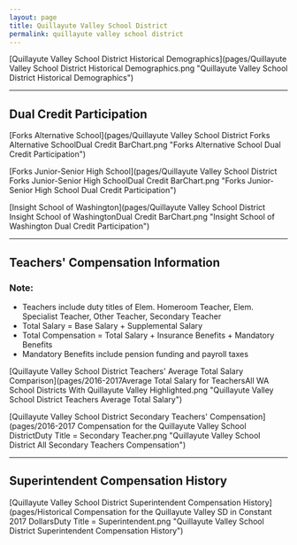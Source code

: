 ```yaml
---
layout: page
title: Quillayute Valley School District
permalink: quillayute valley school district
---
```



[Quillayute Valley School District Historical Demographics](pages/Quillayute Valley School District Historical Demographics.png "Quillayute Valley School District Historical Demographics")

___

## Dual Credit Participation

[Forks Alternative School](pages/Quillayute Valley School District Forks Alternative SchoolDual Credit BarChart.png "Forks Alternative School Dual Credit Participation")

[Forks Junior-Senior High School](pages/Quillayute Valley School District Forks Junior-Senior High SchoolDual Credit BarChart.png "Forks Junior-Senior High School Dual Credit Participation")

[Insight School of Washington](pages/Quillayute Valley School District Insight School of WashingtonDual Credit BarChart.png "Insight School of Washington Dual Credit Participation")


___

## Teachers' Compensation Information
### Note:
- Teachers include duty titles of Elem. Homeroom Teacher, Elem. Specialist Teacher, Other Teacher, Secondary Teacher
- Total Salary = Base Salary + Supplemental Salary
- Total Compensation = Total Salary + Insurance Benefits + Mandatory Benefits
- Mandatory Benefits include pension funding and payroll taxes

[Quillayute Valley School District Teachers' Average Total Salary Comparison](pages/2016-2017Average Total Salary for TeachersAll WA School Districts With Quillayute Valley Highlighted.png "Quillayute Valley School District Teachers Average Total Salary")

[Quillayute Valley School District Secondary Teachers' Compensation](pages/2016-2017 Compensation for the Quillayute Valley School DistrictDuty Title = Secondary Teacher.png "Quillayute Valley School District All Secondary Teachers Compensation")


___

## Superintendent Compensation History

[Quillayute Valley School District Superintendent Compensation History](pages/Historical Compensation for the Quillayute Valley SD in Constant 2017 DollarsDuty Title = Superintendent.png "Quillayute Valley School District Superintendent Compensation History")

